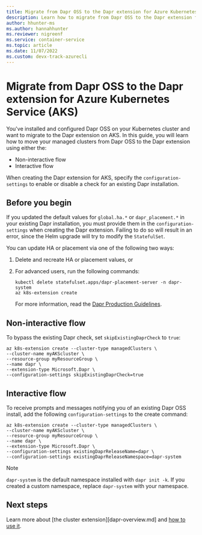 ```yaml
---
title: Migrate from Dapr OSS to the Dapr extension for Azure Kubernetes Service (AKS) 
description: Learn how to migrate from Dapr OSS to the Dapr extension for AKS
author: hhunter-ms
ms.author: hannahhunter
ms.reviewer: nigreenf
ms.service: container-service
ms.topic: article
ms.date: 11/07/2022
ms.custom: devx-track-azurecli
---
```


# Migrate from Dapr OSS to the Dapr extension for Azure Kubernetes Service (AKS)

You've installed and configured Dapr OSS on your Kubernetes cluster and want to migrate to the Dapr extension on AKS. In this guide, you will learn how to move your managed clusters from Dapr OSS to the Dapr extension using either the:

- Non-interactive flow
- Interactive flow

When creating the Dapr extension for AKS, specify the `configuration-settings` to enable or disable a check for an existing Dapr installation. 

## Before you begin

If you updated the default values for `global.ha.*` or `dapr_placement.*` in your existing Dapr installation, you must provide them in the `configuration-settings` when creating the Dapr extension. Failing to do so will result in an error, since the Helm upgrade will try to modify the `StatefulSet`. 

You can update HA or placement via one of the following two ways:

1. Delete and recreate HA or placement values, or
1. For advanced users, run the following commands:

   ```azurecli-interactive
   kubectl delete statefulset.apps/dapr-placement-server -n dapr-system
   az k8s-extension create
   ```

   For more information, read the [Dapr Production Guidelines][dapr-prod-guidelines].

## Non-interactive flow 

To bypass the existing Dapr check, set `skipExistingDaprCheck` to `true`:

```azurecli-interactive
az k8s-extension create --cluster-type managedClusters \
--cluster-name myAKScluster \
--resource-group myResourceGroup \
--name dapr \
--extension-type Microsoft.Dapr \
--configuration-settings skipExistingDaprCheck=true
```

## Interactive flow

To receive prompts and messages notifying you of an existing Dapr OSS install, add the following `configuration-settings` to the create command:

```azurecli-interactive
az k8s-extension create --cluster-type managedClusters \
--cluster-name myAKScluster \
--resource-group myResourceGroup \
--name dapr \
--extension-type Microsoft.Dapr \
--configuration-settings existingDaprReleaseName=dapr \
--configuration-settings existingDaprReleaseNamespace=dapr-system
```

> [!NOTE]
> `dapr-system` is the default namespace installed with `dapr init -k`. If you created a custom namespace, replace `dapr-system` with your namespace.


## Next steps

Learn more about [the cluster extension][dapr-overview.md] and [how to use it][dapr-howto].


<!-- LINKS INTERNAL -->
[dapr-overview]: ./dapr-overview.md
[dapr-howto]: ./dapr.md

<!-- LINKS EXTERNAL -->
[dapr-prod-guidelines]: https://docs.dapr.io/operations/hosting/kubernetes/kubernetes-production/#enabling-high-availability-in-an-existing-dapr-deployment
